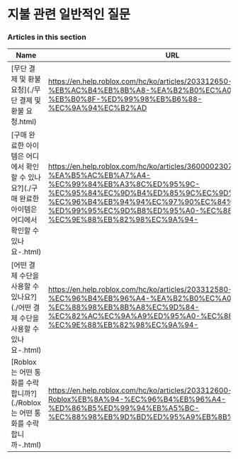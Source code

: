 # 지불 관련 일반적인 질문  
### Articles in this section
Name|URL
-|-
[무단 결제 및 환불 요청](./무단 결제 및 환불 요청.html) |https://en.help.roblox.com/hc/ko/articles/203312650-%EB%AC%B4%EB%8B%A8-%EA%B2%B0%EC%A0%9C-%EB%B0%8F-%ED%99%98%EB%B6%88-%EC%9A%94%EC%B2%AD
[구매 완료한 아이템은 어디에서 확인할 수 있나요?](./구매 완료한 아이템은 어디에서 확인할 수 있나요-.html) |https://en.help.roblox.com/hc/ko/articles/360000230723-%EA%B5%AC%EB%A7%A4-%EC%99%84%EB%A3%8C%ED%95%9C-%EC%95%84%EC%9D%B4%ED%85%9C%EC%9D%80-%EC%96%B4%EB%94%94%EC%97%90%EC%84%9C-%ED%99%95%EC%9D%B8%ED%95%A0-%EC%88%98-%EC%9E%88%EB%82%98%EC%9A%94-
[어떤 결제 수단을 사용할 수 있나요?](./어떤 결제 수단을 사용할 수 있나요-.html) |https://en.help.roblox.com/hc/ko/articles/203312580-%EC%96%B4%EB%96%A4-%EA%B2%B0%EC%A0%9C-%EC%88%98%EB%8B%A8%EC%9D%84-%EC%82%AC%EC%9A%A9%ED%95%A0-%EC%88%98-%EC%9E%88%EB%82%98%EC%9A%94-
[Roblox는 어떤 통화를 수락합니까?](./Roblox는 어떤 통화를 수락합니까-.html) |https://en.help.roblox.com/hc/ko/articles/203312600-Roblox%EB%8A%94-%EC%96%B4%EB%96%A4-%ED%86%B5%ED%99%94%EB%A5%BC-%EC%88%98%EB%9D%BD%ED%95%A9%EB%8B%88%EA%B9%8C-